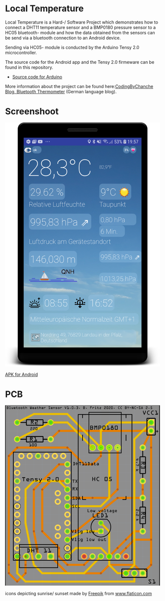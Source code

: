 Local Temperature
=================

Local Temperature is a Hard-/ Software Project which demonstrates  how to connect a DHT11 temperature sensor and a BMP0180 pressure sensor to a HC05 bluetooth- module and how the data obtained from the sensors can be send via a bluetooth connection to an Android device.

Sending via HC05- module is conducted by the Arduino Tensy 2.0 microcontroller.

The source code for the Android app and the Tensy 2.0 firmeware can be found in this repository.

- [Source code for Arduino](arduino_source/Hc05_Temperatur_Sensor)

More information about the project can be found here:[CodingByChanche Blog, Bluetooth Thermometer](https://codingbychance.wordpress.com/2019/01/21/bluetooth-termometer/#more-640) (German language blog).

Screenshoot
===========
![](localTempApp.png)

[APK for Android](app/release/app-release.apk)

PCB
===
![](arduino_source/Hardware_Design/PCB.png)


icons depicting sunrise/ sunset made by <a href="https://www.flaticon.com/authors/freepik" title="Freepik">Freepik</a> from <a href="https://www.flaticon.com/" title="Flaticon"> www.flaticon.com</a>
